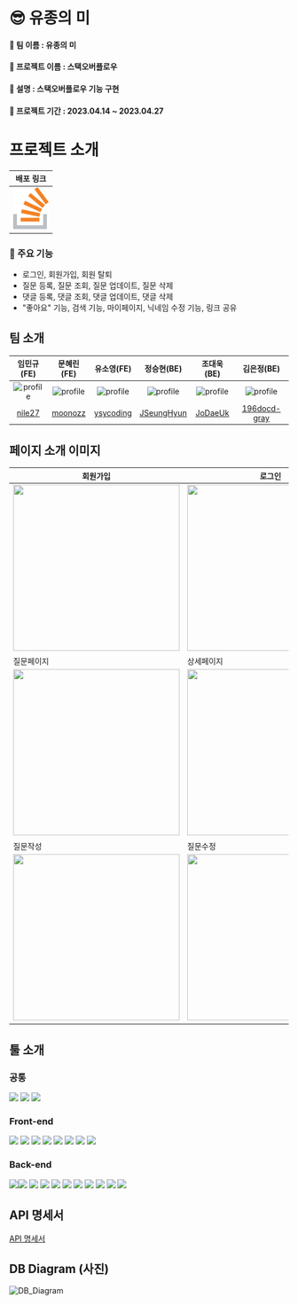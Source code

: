 # 😎 유종의 미 

####  🍓 **팀 이름 : 유종의 미**

####  🍓 **프로젝트 이름 : 스택오버플로우**

####  🍓 **설명 : 스택오버플로우 기능 구현**

####  🍓 **프로젝트 기간 : 2023.04.14 ~ 2023.04.27**


# 프로젝트 소개 
|배포 링크|
|:--:|
|<a href ="http://pre-project43.s3-website.ap-northeast-2.amazonaws.com"><img src = "./logo-stackof.svg"/> </a>| 
### 🍊 주요 기능
- 로그인, 회원가입, 회원 탈퇴
- 질문 등록, 질문 조회, 질문 업데이트, 질문 삭제
- 댓글 등록, 댓글 조회, 댓글 업데이트, 댓글 삭제
- "좋아요" 기능, 검색 기능, 마이페이지, 닉네임 수정 기능, 링크 공유

## 팀 소개
|임민규(FE)|문혜린(FE)|유소영(FE)|정승현(BE)|조대욱(BE)|김은정(BE)|
|:--:|:--:|:--:|:--:|:--:|:--:|
|<img width = "100" alt = "profile" src= "https://user-images.githubusercontent.com/114140840/234771066-2282d9a7-a84a-4aa6-8e31-2943565e7baf.png"/>|<img width = "100" alt = "profile" src= "https://user-images.githubusercontent.com/114140840/234771376-2acd3cee-6cec-468a-967e-e2f19dacce95.png"/>|<img width = "100" alt = "profile" src= "https://user-images.githubusercontent.com/114140840/234771212-e9aa7466-7197-4d9a-8322-3849a36786a0.png"/>|<img width = "100" alt = "profile" src= "https://cdn.discordapp.com/attachments/1095204811282071634/1101023081591472178/KakaoTalk_20230427_145203106.png"/>|<img width = "100" alt = "profile" src= "https://cdn.discordapp.com/attachments/1095204811282071634/1101025150884904981/KakaoTalk_Photo_2023-04-27-14-59-29.peg.jpeg"/>|<img width = "100" alt = "profile" src= "https://user-images.githubusercontent.com/114140840/234772573-f5d057e1-fdb7-496d-8ce8-a8a0fd15fd92.png"/>|
|[nile27](https://github.com/nile27)|[moonozz](https://github.com/moonozz)|[ysycoding](https://github.com/ysycoding)|[JSeungHyun](https://github.com/JSeungHyun)|[JoDaeUk](https://github.com/JoDaeUk)|[196docd-gray](https://github.com/196code-gray)|

## 페이지 소개 이미지 

|회원가입|로그인|마이페이지|
|------|---|---|
|<img src="https://cdn.discordapp.com/attachments/1095204811282071634/1101027741157040138/2023-04-27_3.11.04.png" width="300px" height="300px">|<img src="https://cdn.discordapp.com/attachments/1095204811282071634/1101027691949473862/2023-04-27_3.10.52.png" width="300px" height="300px">|<img src="https://cdn.discordapp.com/attachments/1095204811282071634/1101027186946887720/2023-04-27_3.08.49.png" width="300px" height="300px">|
|질문페이지|상세페이지|검색페이지|
|<img src="https://cdn.discordapp.com/attachments/1095204811282071634/1101026283091148840/2023-04-27_3.05.11.png" width="300px" height="300px">|<img src="https://cdn.discordapp.com/attachments/1095204811282071634/1101026777356308560/2023-04-27_3.07.13.png" width="300px" height="300px">|<img src="https://cdn.discordapp.com/attachments/1095204811282071634/1101026197082755072/2023-04-27_3.04.54.png" width="300px" height="300px">|
|질문작성|질문수정|답변수정|
|<img src="https://cdn.discordapp.com/attachments/1095204811282071634/1101026895715389450/2023-04-27_3.07.39.png" width="300px" height="300px">|<img src="https://cdn.discordapp.com/attachments/1095204811282071634/1101027572004958238/2023-04-27_3.10.23.png" width="300px" height="300px">|<img src="https://cdn.discordapp.com/attachments/1095204811282071634/1101027638576959571/2023-04-27_3.10.39.png" width="300px" height="300px">|




## 툴 소개

### 공통 
<img src="https://img.shields.io/badge/Discode-5865F2?style=for-the-badge&logo=discode&logoColor=white"/> <img src="https://img.shields.io/badge/kakaotalk-FFCD00?style=for-the-badge&logo=kakaotalk&logoColor=white"/>
<img src="https://img.shields.io/badge/GitHub-181717?style=for-the-badge&logo=GitHub&logoColor=white"/>

### Front-end

<img src="https://img.shields.io/badge/JavaScript-F7DF1E?style=for-the-badge&logo=JavaScript&logoColor=white"/> <img src="https://img.shields.io/badge/React-61DAFB?style=for-the-badge&logo=React&logoColor=white"/>
<img src="https://img.shields.io/badge/reactrouter-CA4245?style=for-the-badge&logo=reactrouter&logoColor=white"/>
<img src="https://img.shields.io/badge/createreactapp-09D3AC?style=for-the-badge&logo=createreactapp&logoColor=white"/>
<img src="https://img.shields.io/badge/styledcomponents-DB7093?style=for-the-badge&logo=styledcomponents&logoColor=white"/>
<img src="https://img.shields.io/badge/amazons3-569A31?style=for-the-badge&logo=amazons3&logoColor=white"/>
<img src="https://img.shields.io/badge/eslint-4B32C3?style=for-the-badge&logo=eslint&logoColor=white"/>
<img src="https://img.shields.io/badge/axios-5A29E4?style=for-the-badge&logo=axios&logoColor=white"/>

### Back-end
<img src="https://img.shields.io/badge/JAVA-ffffff?style=for-the-badge&logo=JAVA&logoColor=black"/><img src="https://img.shields.io/badge/intellijidea-000000?style=for-the-badge&logo=intellijidea&logoColor=white"/>
<img src="https://img.shields.io/badge/springboot-6DB33F?style=for-the-badge&logo=springboot&logoColor=white"/>
<img src="https://img.shields.io/badge/springsecurity-6DB33F?style=for-the-badge&logo=springboot&logoColor=white"/>
<img src="https://img.shields.io/badge/JWT-4B32C3?style=for-the-badge&logo=JWT&logoColor=white"/>
<img src="https://img.shields.io/badge/amazonec2-FF9900?style=for-the-badge&logo=amazonec2&logoColor=white"/>
<img src="https://img.shields.io/badge/mysql-4479A1?style=for-the-badge&logo=mysql&logoColor=white"/>
<img src="https://img.shields.io/badge/mysql-4479A1?style=for-the-badge&logo=mysql&logoColor=white"/>
<img src="https://img.shields.io/badge/amazonrds-527FFF?style=for-the-badge&logo=amazonrds&logoColor=white"/>
<img src="https://img.shields.io/badge/lombok-DE4F54?style=for-the-badge&logo=lombok &logoColor=white"/>
<img src="https://img.shields.io/badge/H2-DE4F54?style=for-the-badge&logo=H2 &logoColor=white"/>

## API 명세서

<a href = "https://documenter.getpostman.com/view/25533497/2s93Y2TMnv#2f149e31-6b27-4782-aa72-e507ae4e609c" target = "_blank"> API 명세서 </a> 

## DB Diagram (사진)

![DB_Diagram](https://user-images.githubusercontent.com/114140840/234760980-09a6b26c-3040-4b51-a46a-28b05f70f55a.png)
